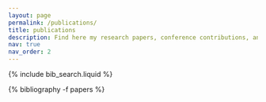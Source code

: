 ```yaml
---
layout: page
permalink: /publications/
title: publications
description: Find here my research papers, conference contributions, and journal articles.
nav: true
nav_order: 2
---
```


<!-- _pages/publications.md -->

<!-- Bibsearch Feature -->

{% include bib_search.liquid %}

<div class="publications">

{% bibliography -f papers %}

</div>